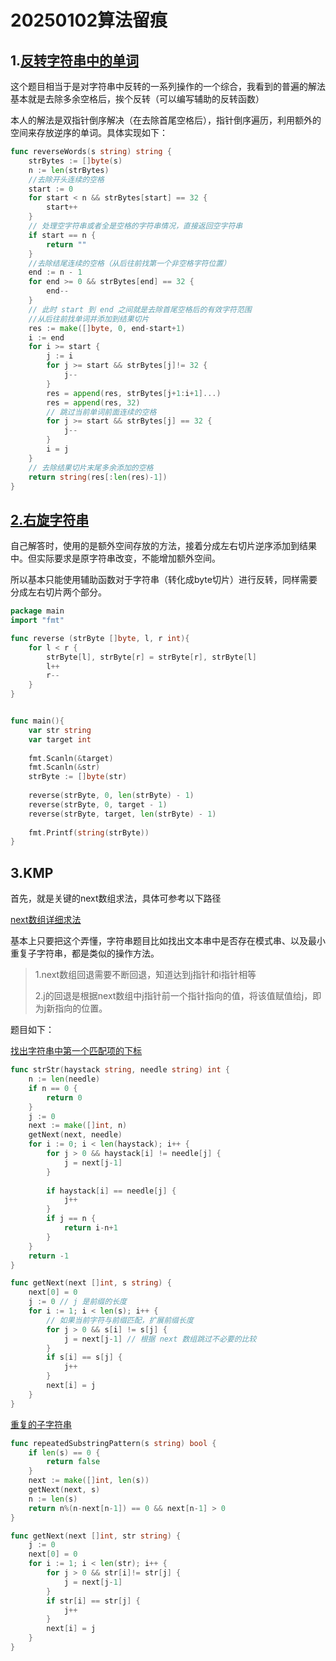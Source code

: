 # 20250102算法留痕

## 1.[反转字符串中的单词](https://leetcode.cn/problems/reverse-words-in-a-string/)

这个题目相当于是对字符串中反转的一系列操作的一个综合，我看到的普遍的解法基本就是去除多余空格后，挨个反转（可以编写辅助的反转函数）

本人的解法是双指针倒序解决（在去除首尾空格后），指针倒序遍历，利用额外的空间来存放逆序的单词。具体实现如下：

```go
func reverseWords(s string) string {
    strBytes := []byte(s)
    n := len(strBytes)
    //去除开头连续的空格
    start := 0
    for start < n && strBytes[start] == 32 {
        start++
    }
    // 处理空字符串或者全是空格的字符串情况，直接返回空字符串
    if start == n {
        return ""
    }
    //去除结尾连续的空格（从后往前找第一个非空格字符位置）
    end := n - 1
    for end >= 0 && strBytes[end] == 32 {
        end--
    }
    // 此时 start 到 end 之间就是去除首尾空格后的有效字符范围
    //从后往前找单词并添加到结果切片
    res := make([]byte, 0, end-start+1)
    i := end
    for i >= start {
        j := i
        for j >= start && strBytes[j]!= 32 {
            j--
        }
        res = append(res, strBytes[j+1:i+1]...)
        res = append(res, 32)
        // 跳过当前单词前面连续的空格
        for j >= start && strBytes[j] == 32 {
            j--
        }
        i = j
    }
    // 去除结果切片末尾多余添加的空格
    return string(res[:len(res)-1])
}
```

## [2.右旋字符串](https://kamacoder.com/problempage.php?pid=1065)

自己解答时，使用的是额外空间存放的方法，接着分成左右切片逆序添加到结果中。但实际要求是原字符串改变，不能增加额外空间。

所以基本只能使用辅助函数对于字符串（转化成byte切片）进行反转，同样需要分成左右切片两个部分。

```go
package main
import "fmt"

func reverse (strByte []byte, l, r int){
    for l < r {
        strByte[l], strByte[r] = strByte[r], strByte[l]
        l++
        r--
    }
}


func main(){
    var str string
    var target int
    
    fmt.Scanln(&target)
    fmt.Scanln(&str)
    strByte := []byte(str)
    
    reverse(strByte, 0, len(strByte) - 1)
    reverse(strByte, 0, target - 1)
    reverse(strByte, target, len(strByte) - 1)
    
    fmt.Printf(string(strByte))
}
```

## 3.KMP

首先，就是关键的next数组求法，具体可参考以下路径

[next数组详细求法](../20250103/20250103知识总结.md#1.KMP算法关于next数组的实现)

基本上只要把这个弄懂，字符串题目比如找出文本串中是否存在模式串、以及最小重复子字符串，都是类似的操作方法。

> 1.next数组回退需要不断回退，知道达到j指针和i指针相等
>
> 2.j的回退是根据next数组中j指针前一个指针指向的值，将该值赋值给j，即为j新指向的位置。

题目如下：

[找出字符串中第一个匹配项的下标](https://leetcode.cn/problems/find-the-index-of-the-first-occurrence-in-a-string/)

```go
func strStr(haystack string, needle string) int {
    n := len(needle)
    if n == 0 {
        return 0
    }
    j := 0
    next := make([]int, n)
    getNext(next, needle)
    for i := 0; i < len(haystack); i++ {
        for j > 0 && haystack[i] != needle[j] {
            j = next[j-1]
        }
        
        if haystack[i] == needle[j] {
            j++
        } 
        if j == n {
            return i-n+1
        }
    }
    return -1
}

func getNext(next []int, s string) {
    next[0] = 0
    j := 0 // j 是前缀的长度
    for i := 1; i < len(s); i++ {
        // 如果当前字符与前缀匹配，扩展前缀长度
        for j > 0 && s[i] != s[j] {
            j = next[j-1] // 根据 next 数组跳过不必要的比较
        }
        if s[i] == s[j] {
            j++
        }
        next[i] = j
    }
}
```



[重复的子字符串](https://leetcode.cn/problems/repeated-substring-pattern/)

```go
func repeatedSubstringPattern(s string) bool {
    if len(s) == 0 {
        return false
    }
    next := make([]int, len(s))
    getNext(next, s)
    n := len(s)
    return n%(n-next[n-1]) == 0 && next[n-1] > 0
}

func getNext(next []int, str string) {
    j := 0
    next[0] = 0
    for i := 1; i < len(str); i++ {
        for j > 0 && str[i]!= str[j] {
            j = next[j-1]
        }
        if str[i] == str[j] {
            j++
        }
        next[i] = j
    }
}
```

